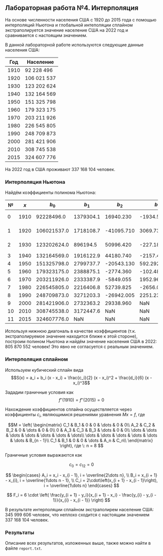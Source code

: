 ## Лабораторная работа №4. Интерполяция

На основе численности населения США с 1920 до 2015 года с помощью интерполяций Ньютона и глобальной интеполяции сплайном экстраполируется значение население США на 2022 год и сравнивается с настоящим значением.

В данной лабораторной работе используются следующие данные населения США:

|Год |Население |
| --- | --- |
|1910|92 228 496|
|1920|106 021 537|
|1930|123 202 624|
|1940|132 164 569|
|1950|151 325 798|
|1960|179 323 175|
|1970|203 211 926|
|1980|226 545 805|
|1990|248 709 873|
|2000|281 421 906|
|2010|308 745 538|
|2015|324 607 776|

На 2022 год в США проживают 337 168 104 человек.

### Интерполяция Ньютона

Найдём коэффициенты полинома Ньютона:

| №   |$x$   |    $b_0$   |   $b_1$  |   $b_2$   |    $b_3$    |    $b_4$   |   $b_5$  |   $b_6$  |   $b_7$  |   $b_8$  |     $b_9$    |    $b_10$     |   $b_11$   |
| --- | ---  |    ---     |   ---    |    ---    |      ---    |     ---    |   ---    |    ---   |    ---   |   ---    |      ---     |      ---      |     ---    |
|0   |1910  | 92228496.0  |1379304.1 | 16940.230 |-1934.531333 | 125.106725 |-4.150598 | 0.080565 |-0.000756 |-0.000008 | 5.099328e-07 |-1.430668e-08  |3.689161e-10|
|1   |1920  |106021537.0  |1718108.7 |-41095.710 | 3069.737667 | -82.423175 | 0.683327 | 0.027611 |-0.001362 | 0.000038 |-9.207357e-07 | 2.442951e-08  |         NaN|
|2   |1930  |123202624.0  | 896194.5 | 50996.420 | -227.189333 | -48.256825 | 2.340014 |-0.067705 | 0.001705 |-0.000045 | 1.400068e-06 |          NaN  |         NaN|
|3   |1940  |132164569.0  |1916122.9 | 44180.740 |-2157.462333 |  68.743867 |-1.722268 | 0.051623 |-0.001858 | 0.000074 |          NaN |          NaN  |         NaN|
|4   |1950  |151325798.0  |2799737.7 |-20543.130 |  592.292333 | -17.369554 | 1.375117 |-0.078456 | 0.003727 |      NaN |          NaN |          NaN  |         NaN|
|5   |1960  |179323175.0  |2388875.1 | -2774.360 | -102.489833 |  51.386312 |-3.332238 | 0.163792 |      NaN |      NaN |          NaN |          NaN  |         NaN|
|6   |1970  |203211926.0  |2333387.9 | -5849.055 | 1952.962667 |-115.225592 | 5.676314 |      NaN |      NaN |      NaN |          NaN |          NaN  |         NaN|
|7   |1980  |226545805.0  |2216406.8 | 52739.825 |-2656.061000 | 140.208560 |      NaN |      NaN |      NaN |      NaN |          NaN |          NaN  |         NaN|
|8   |1990  |248709873.0  |3271203.3 |-26942.005 | 2251.238600 |        NaN |      NaN |      NaN |      NaN |      NaN |          NaN |          NaN  |         NaN|
|9   |2000  |281421906.0  |2732363.2 | 29338.960 |         NaN |        NaN |      NaN |      NaN |      NaN |      NaN |          NaN |          NaN  |         NaN|
|10  |2010  |308745538.0  |3172447.6 |       NaN |         NaN |        NaN |      NaN |      NaN |      NaN |      NaN |          NaN |          NaN  |         NaN|
|11  |2015  |324607776.0  |      NaN |       NaN |         NaN |        NaN |      NaN |      NaN |      NaN |      NaN |          NaN |          NaN  |         NaN|

Используя нижнюю диагональ в качестве коэффициентов (т.к. экстраполируемое значение находится ближе к этой стороне), построим полином Ньютона и найдём значение населения США в 2022: 805 870 552 человек! Это явно не согласуется с реальным значением.

### Интерполяция сплайном

Используем кубический сплайн вида 
$$S(x) = a_i + b_i (x - x_i) + \frac{c_i}{2} (x - x_i)^2 +  \frac{d_i}{6} (x - x_i)^3$$ 

Зададим граничные условия как 
$$f''(1910) = f''(2015) = 0$$

Нахождение коэффициентов сплайна осуществляется через коэффициенты $c_i$, являющимися решениями уравнения $Mx = f$, где

$$M = \left(
    \begin{matrix}
        C_1 & B_1 & 0 & 0 & \dots & 0 & 0\\
        A_2 & C_2 & B_2 & 0 & \dots & 0 & 0\\
        0 & A_3 & C_3 & B_3 & \dots & 0 & 0\\
        \dots & \dots & \dots & \dots & \dots & \dots & \dots\\
        \dots & \dots & \dots & \dots & \dots & \dots & B_{n - 1}\\
        C_1 & B_1 & 0 & 0 & \dots & A_n & C_n\\
    \end{matrix}
    \right), где \: n = 8
$$

Граничные условия выражаются как

$$
c_0 = c_{12} = 0
$$

$$
\begin{cases}
    A_i = x_i - x_{i - 1}, i = \overline{2\dots n}, \\
    B_i = x_{i + 1} - x_{i}, i = \overline{1\dots n - 1}, \\
    C_i = 2\cdot\left(x_{i + 1} - x_{i - 1}\right), i = \overline{1\dots n}
\end{cases}
$$

$$
F_i = 6 \cdot \left(
    \frac{y_{i + 1} - y_i}{x_{i + 1} - x_i} - 
    \frac{y_{i} - y_{i - 1}}{x_{i} - x_{i - 1}}
    \right)
$$

В результате интерполяции сплайном экстраполирем население США: 345 999 606 человек, что неплохо сходится с настоящим значением 337 168 104 человек.

### Результаты

Описание всех результатов, изложенных выше, также можно найти в файле `report.txt`.

